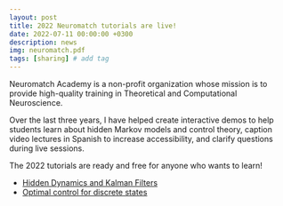 ```yaml
---
layout: post
title: 2022 Neuromatch tutorials are live!
date: 2022-07-11 00:00:00 +0300
description: news
img: neuromatch.pdf
tags: [sharing] # add tag
---
```

Neuromatch Academy is a non-profit organization whose mission is to provide high-quality training in Theoretical and Computational Neuroscience. 

Over the last three years, I have helped create interactive demos to help students learn about hidden Markov models and control theory, caption video lectures in Spanish to increase accessibility, and clarify questions during live sessions.

The 2022 tutorials are ready and free for anyone who wants to learn! 
* [Hidden Dynamics and Kalman Filters](https://compneuro.neuromatch.io/tutorials/W3D2_HiddenDynamics/student/W3D2_Tutorial3.html) 
* [Optimal control for discrete states](https://compneuro.neuromatch.io/tutorials/W3D3_OptimalControl/student/W3D3_Tutorial1.html)




